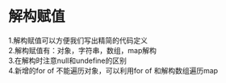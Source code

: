 # 解构赋值  
1.解构赋值可以方便我们写出精简的代码定义  
2.解构赋值有：对象，字符串，数组，map解构  
3.在解构时注意null和undefine的区别  
4.新增的for of 不能遍历对象，可以利用for of 和解构数组遍历map  